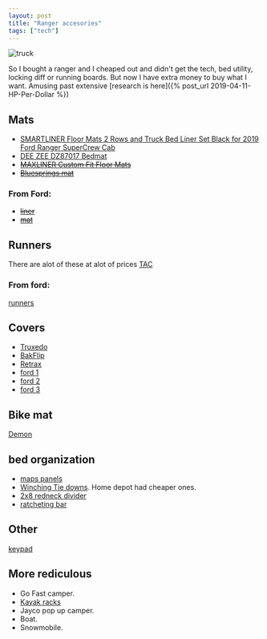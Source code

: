 ```yaml
--- 
layout: post
title: "Ranger accesories"
tags: ["tech"]
---
```


![truck](https://dsm01pap002files.storage.live.com/y4mPdnKLnFeyGHnyUHpL-KpvfGUyTuOVVgEympxAYplIZnLKTV_QiEJIPl1XWzM7KM_ksEmD6GMeB4_tn0VC9HKNGnHLOljUmMH86Yytte1tkxcOImGUiWSYuw7ZvA97hpQYIv8Uwxs69V0wE9t-VQOT-XFF2j1OCxQZMdm5mjhqINX15srP9sDYz2xkAOVu75u?width=660&height=495&cropmode=none)

So I bought a ranger and I cheaped out and didn't get the tech, bed utility, locking diff or running boards. But now I have extra money to buy what I want. Amusing past extensive [research is here]({% post_url 2019-04-11-HP-Per-Dollar %})

## Mats
* [SMARTLINER Floor Mats 2 Rows and Truck Bed Liner Set Black for 2019 Ford Ranger SuperCrew Cab](https://www.amazon.com/dp/B081TNSBY4/ref=cm_sw_r_wa_apa_fabc_b2X0FbZ4S2YN9)
* [DEE ZEE DZ87017 Bedmat](https://www.amazon.com/dp/B07N3293J8/ref=cm_sw_r_wa_apa_fabc_u2X0FbG3BYYZ2)
* ~~[MAXLINER Custom Fit Floor Mats](https://www.amazon.com/dp/B07TZT1WB4/ref=cm_sw_r_wa_apa_fabc_Z4X0FbFQV34CD)~~
* ~~[Bluesprings mat](https://www.bluespringsfordparts.com/oem-parts/ford-bed-mat-for-5-0-bed-kb3z99112a15a?c=bD0xJm49U2VhcmNoIFJlc3VsdHM%3D)~~

### From Ford: 
* ~~[liner](https://accessories.ford.com/bed-products/liners-and-mats/liner-load-compartment-12843.html)~~
* ~~[mat](https://accessories.ford.com/bed-products/liners-and-mats/liner-load-compartment-12135.html)~~

## Runners
There are alot of these at alot of prices
[TAC](https://www.amazon.com/TAC-Running-2019-2020-SuperCrew-Accessories/dp/B07VMHGPTN/ref=sr_1_1?dchild=1&keywords=running+board&pd_rd_r=bda0905b-d739-4a5a-8b01-4d690e88c1c6&pd_rd_w=xAi4W&pd_rd_wg=c0yak&pf_rd_p=bec88bc8-d41e-4895-a8dc-a35e165b8995&pf_rd_r=C73S01WMHX137DBV57WF&pid=6rCClhW&qid=1607728908&rnid=15684181&s=automotive&sr=1-1&vehicle=2020-54-696-656-214-53-6--20822--8-1-5564-297-&vehicleName=2020+Ford+Ranger)

### From ford: 
[runners](https://accessories.ford.com/step-asy-12149.html)

## Covers
* [Truxedo](https://www.amazon.com/Truxedo-231001-Ranger-TruXport-Tonneau/dp/B07N99VCSV/ref=sr_1_1?crid=3NSUUA81DODOY&dchild=1&keywords=tonneau+cover&pd_rd_r=102b5440-2e0c-4387-812d-7966ff7a96d4&pd_rd_w=yUepz&pd_rd_wg=cDA9D&pf_rd_p=8a68efb9-a680-488c-88fe-8333519f00b7&pf_rd_r=8Y0P2V1ND0V6KJAQP82X&qid=1607729146&s=automotive&sprefix=tonne%2Cautomotive%2C221&sr=1-1&vehicle=2020-54-696-656-214-53-6--20822--8-1-5564-297-&vehicleName=2020+Ford+Ranger)
* [BakFlip](https://www.amazon.com/BAKFlip-Folding-Tonneau-448332-Ranger/dp/B07J5CVWGD/ref=sr_1_1?dchild=1&keywords=bakflip&pd_rd_r=5299f95b-be08-4d61-92c2-987f87a1aa96&pd_rd_w=pXCHM&pd_rd_wg=eWsaZ&pf_rd_p=8a68efb9-a680-488c-88fe-8333519f00b7&pf_rd_r=R8B40NV0AQ05M1FVXE5W&qid=1609028467&s=automotive&sr=1-1&vehicle=2020-54-696-656-214-53-6--20822--8-1-5564-297-&vehicleName=2020+Ford+Ranger)
* [Retrax](https://retrax.com/retraxpro-xr/2020/ford/ranger)
* [ford 1](https://accessories.ford.com/bed-products/covers/cover-tonneau-12765.html)
* [ford 2](https://accessories.ford.com/bed-products/covers/cover-tonneau-12804.html)
* [ford 3](https://accessories.ford.com/bed-products/covers/cover-tonneau-12802.html)

## Bike mat
[Demon](https://www.amazon.com/Demon-Tailgate-Mountain-Mechanic-Pickups/dp/B071SF4845/ref=sr_1_2?dchild=1&keywords=tailgate%2Bmats%2Bfor%2Bbikes&qid=1607925495&sr=8-2&th=1&psc=1)

## bed organization
* [maps panels](https://valhallaoffroad.com/maps/2019-ford-ranger-4th-gen-short-box-60-maps-panel)
* [Winching Tie downs](https://www.amazon.com/RHINO-USA-Ratchet-Down-Straps/dp/B07K3QD3JL/ref=sr_1_5?crid=20FGOKAU8OTEQ&dchild=1&keywords=rhino+ratchet+straps&qid=1609365471&sprefix=rhino+ratchet+st%2Caps%2C216&sr=8-5). Home depot had cheaper ones.
* [2x8 redneck divider](https://www.ranger5g.com/forum/threads/board-across-the-back-of-the-bed.8843/)
* [ratcheting bar](https://www.amazon.com/Reese-Explore-1390600-Ratcheting-Cargo/dp/B01414B9HI/ref=psdc_347985011_t1_B07VHLSFN2)

## Other
[keypad](https://accessories.ford.com/actuator-asy-kb3z-14a626-b.html#2020/Ranger)

## More rediculous
* Go Fast camper. 
* [Kayak racks](https://www.outsidepursuits.com/best-truck-kayak-rack/#:~:text=Truck%20Kayak%20Rack%20Comparison%20Table%20%20%20,4.6%20%2F%205.0%20%203%20more%20rows%20)
* Jayco pop up camper. 
* Boat. 
* Snowmobile. 
